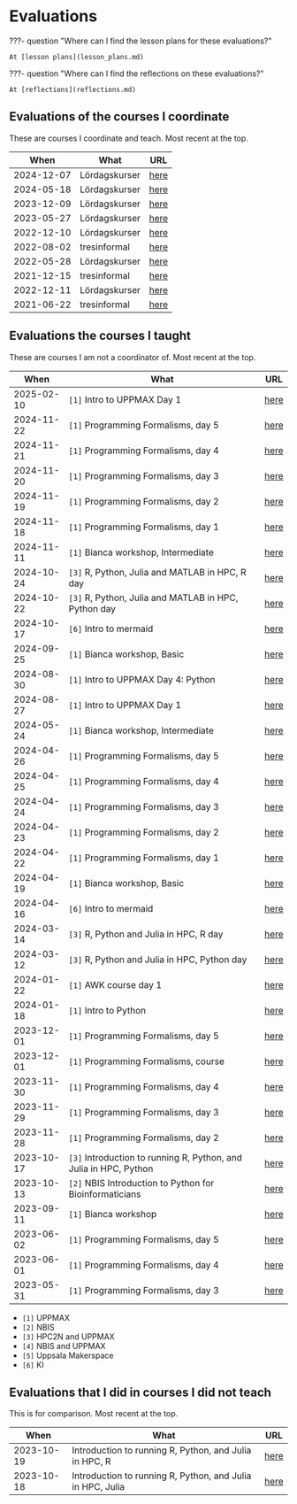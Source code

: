 # Evaluations

???- question "Where can I find the lesson plans for these evaluations?"

    At [lesson plans](lesson_plans.md)

???- question "Where can I find the reflections on these evaluations?"

    At [reflections](reflections.md)

## Evaluations of the courses I coordinate

These are courses I coordinate and teach.
Most recent at the top.

When      |What                                                     |URL
----------|---------------------------------------------------------|-----
2024-12-07|Lördagskurser                                            |[here](https://uppsala-makerspace.github.io/loerdagskurser/data/utvaerderingar/20241207/)
2024-05-18|Lördagskurser                                            |[here](https://uppsala-makerspace.github.io/loerdagskurser/data/utvaerderingar/20240518/)
2023-12-09|Lördagskurser                                            |[here](https://uppsala-makerspace.github.io/loerdagskurser/data/utvaerderingar/20231209/)
2023-05-27|Lördagskurser                                            |[here](https://uppsala-makerspace.github.io/loerdagskurser/data/utvaerderingar/20230527/)
2022-12-10|Lördagskurser                                            |[here](https://uppsala-makerspace.github.io/loerdagskurser/data/utvaerderingar/20221210/)
2022-08-02|tresinformal                                             |[here](https://github.com/tresinformal/drakkar/blob/master/doc/20220802_tresinformal_evaluation.md)
2022-05-28|Lördagskurser                                            |[here](https://uppsala-makerspace.github.io/loerdagskurser/data/utvaerderingar/20220528/)
2021-12-15|tresinformal                                             |[here](https://github.com/tresinformal/drakkar/blob/master/doc/20211215_tresinformal_evaluation.md)
2022-12-11|Lördagskurser                                            |[here](https://uppsala-makerspace.github.io/loerdagskurser/data/utvaerderingar/20211211/)
2021-06-22|tresinformal                                             |[here](https://github.com/tresinformal/drakkar/blob/master/doc/20210622_tresinformal_evaluation.md)

## Evaluations the courses I taught

These are courses I am not a coordinator of.
Most recent at the top.

When      |What                                                              |URL
----------|------------------------------------------------------------------|----------------------------------------
2025-02-10|`[1]` Intro to UPPMAX Day 1                                       |[here](https://uppmax.github.io/uppmax_intro_day_1/evaluations/20250210/)
2024-11-22|`[1]` Programming Formalisms, day 5                               |[here](https://uppmax.github.io/programming_formalisms/evaluations/2024_autumn/20241122/)
2024-11-21|`[1]` Programming Formalisms, day 4                               |[here](https://uppmax.github.io/programming_formalisms/evaluations/2024_autumn/20241121/)
2024-11-20|`[1]` Programming Formalisms, day 3                               |[here](https://uppmax.github.io/programming_formalisms/evaluations/2024_autumn/20241120/)
2024-11-19|`[1]` Programming Formalisms, day 2                               |[here](https://uppmax.github.io/programming_formalisms/evaluations/2024_autumn/20241119/)
2024-11-18|`[1]` Programming Formalisms, day 1                               |[here](https://uppmax.github.io/programming_formalisms/evaluations/2024_autumn/20241118/)
2024-11-11|`[1]` Bianca workshop, Intermediate                               |[here](https://uppmax.github.io/bianca_workshops/evaluations/20241111)
2024-10-24|`[3]` R, Python, Julia and MATLAB in HPC, R day                   |[here](https://github.com/UPPMAX/R-python-julia-matlab-HPC/tree/main/evaluations/20241024)
2024-10-22|`[3]` R, Python, Julia and MATLAB in HPC, Python day              |[here](https://github.com/UPPMAX/R-python-julia-matlab-HPC/tree/main/evaluations/20241022)
2024-10-17|`[6]` Intro to mermaid                                            |[here](https://github.com/richelbilderbeek/lesson_mermaid/blob/master/evaluations/20241017/README.md)
2024-09-25|`[1]` Bianca workshop, Basic                                      |[here](https://uppmax.github.io/bianca_workshops/evaluations/20240925)
2024-08-30|`[1]` Intro to UPPMAX Day 4: Python                               |[here](https://uppmax.github.io/naiss_intro_python/evaluations/20240830)
2024-08-27|`[1]` Intro to UPPMAX Day 1                                       |[here](https://uppmax.github.io/uppmax_intro_day_1/evaluations/20240827/)
2024-05-24|`[1]` Bianca workshop, Intermediate                               |[here](https://uppmax.github.io/bianca_workshops/evaluations/20240524)
2024-04-26|`[1]` Programming Formalisms, day 5                               |[here](https://uppmax.github.io/programming_formalisms/evaluations/2024_summer/20240426/)
2024-04-25|`[1]` Programming Formalisms, day 4                               |[here](https://uppmax.github.io/programming_formalisms/evaluations/2024_summer/20240425/)
2024-04-24|`[1]` Programming Formalisms, day 3                               |[here](https://uppmax.github.io/programming_formalisms/evaluations/2024_summer/20240424/)
2024-04-23|`[1]` Programming Formalisms, day 2                               |[here](https://uppmax.github.io/programming_formalisms/evaluations/2024_summer/20240423/)
2024-04-22|`[1]` Programming Formalisms, day 1                               |[here](https://uppmax.github.io/programming_formalisms/evaluations/2024_summer/20240422/)
2024-04-19|`[1]` Bianca workshop, Basic                                      |[here](https://uppmax.github.io/bianca_workshops/evaluations/20240419)
2024-04-16|`[6]` Intro to mermaid                                            |[here](https://github.com/richelbilderbeek/lesson_mermaid/blob/master/evaluations/20240416/README.md)
2024-03-14|`[3]` R, Python and Julia in HPC, R day                           |[here](https://github.com/UPPMAX/R-python-julia-matlab-HPC/raw/main/evaluations/20240314/Introduction%20to%20running%20R,%20Python,%20and%20Julia%20in%20HPC,%2012-14%20March%202024%20-%20DAY%203%20(R)%20(1-13).xlsx)
2024-03-12|`[3]` R, Python and Julia in HPC, Python day                      |[here](https://github.com/UPPMAX/R-python-julia-matlab-HPC/raw/main/evaluations/20240312/Introduction%20to%20running%20R,%20Python,%20and%20Julia%20in%20HPC,%2012-14%20March%202024%20-%20DAY%201%20(Python)(1-25).xlsx)
2024-01-22|`[1]` AWK course day 1                                            |[here](https://github.com/richelbilderbeek/awk_course/blob/master/evaluations/20240122/README.md)
2024-01-18|`[1]` Intro to Python                                             |[here](https://uppmax.github.io/naiss_intro_python/evaluations/20240118)
2023-12-01|`[1]` Programming Formalisms, day 5                               |[here](https://uppmax.github.io/programming_formalisms/evaluations/2023_autumn/retrospective_results_day_5/)
2023-12-01|`[1]` Programming Formalisms, course                              |[here](https://uppmax.github.io/programming_formalisms/evaluations/2023_autumn/retrospective_results_course/)
2023-11-30|`[1]` Programming Formalisms, day 4                               |[here](https://uppmax.github.io/programming_formalisms/evaluations/2023_autumn/retrospective_results_day_4/)
2023-11-29|`[1]` Programming Formalisms, day 3                               |[here](https://uppmax.github.io/programming_formalisms/evaluations/2023_autumn/retrospective_results_day_3/)
2023-11-28|`[1]` Programming Formalisms, day 2                               |[here](https://uppmax.github.io/programming_formalisms/evaluations/2023_autumn/retrospective_results_day_2/)
2023-10-17|`[3]` Introduction to running R, Python, and Julia in HPC, Python |[here](https://github.com/UPPMAX/R-python-julia-matlab-HPC/blob/main/evaluations/20231017/README.md)
2023-10-13|`[2]` NBIS Introduction to Python for Bioinformaticians           |[here](https://github.com/NBISweden/workshop-python/blob/ht23/evaluation/Intro%20to%20Python%202023%20evaluation.csv)
2023-09-11|`[1]` Bianca workshop                                             |[here](https://uppmax.github.io/bianca_workshops/evaluations/20230911)
2023-06-02|`[1]` Programming Formalisms, day 5                               |[here](https://uppmax.github.io/programming_formalisms/evaluations/2023_summer/retro-day5.pdf)
2023-06-01|`[1]` Programming Formalisms, day 4                               |[here](https://uppmax.github.io/programming_formalisms/evaluations/2023_summer/retro-day4.pdf)
2023-05-31|`[1]` Programming Formalisms, day 3                               |[here](https://uppmax.github.io/programming_formalisms/evaluations/2023_summer/retro-day3.pdf)

- `[1]` UPPMAX
- `[2]` NBIS
- `[3]` HPC2N and UPPMAX
- `[4]` NBIS and UPPMAX
- `[5]` Uppsala Makerspace
- `[6]` KI

## Evaluations that I did in courses I did not teach

This is for comparison.
Most recent at the top.

When      |What                                                       |URL
----------|-----------------------------------------------------------|-----
2023-10-19|Introduction to running R, Python, and Julia in HPC, R     |[here](https://github.com/UPPMAX/R-python-julia-matlab-HPC/blob/main/evaluations/20231019/README.md)
2023-10-18|Introduction to running R, Python, and Julia in HPC, Julia |[here](https://github.com/UPPMAX/R-python-julia-matlab-HPC/blob/main/evaluations/20231018/README.md)
